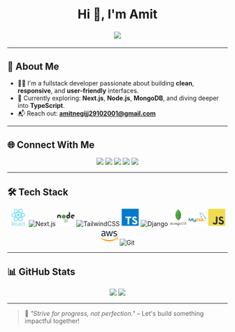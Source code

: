 
<h1 align="center">Hi 👋, I'm Amit</h1>

<h3 align="center">
  <img src="https://readme-typing-svg.herokuapp.com?font=Fira+Code&size=26&pause=1000&color=36BCF7&center=true&vCenter=true&width=700&lines=A+Passionate+FullStack+Developer!;Crafting+Clean+%26+Responsive+Interfaces!;Always+Learning+%26+Exploring+New+Tech!;Let's+Create+Something+Awesome!"/>
</h3>

---

## 🌟 About Me

- 👨‍💻 I'm a fullstack developer passionate about building **clean**, **responsive**, and **user-friendly** interfaces.
- 🌱 Currently exploring: **Next.js**, **Node.js**, **MongoDB**, and diving deeper into **TypeScript**.
- 📬 Reach out: **[amitnegijj29102001@gmail.com](mailto:amitnegijj29102001@gmail.com)**

---

## 🌐 Connect With Me

<p align="center">
  <a href="https://dev.to/arrpitgupta" target="_blank"><img src="https://img.shields.io/badge/Dev.to-0A0A0A?style=for-the-badge&logo=dev.to&logoColor=white" /></a>
  <a href="https://linkedin.com/in/arpit-gupta-0a75a2227" target="_blank"><img src="https://img.shields.io/badge/LinkedIn-0077B5?style=for-the-badge&logo=linkedin&logoColor=white" /></a>
  <a href="https://instagram.com/iam_arrrpit" target="_blank"><img src="https://img.shields.io/badge/Instagram-E4405F?style=for-the-badge&logo=instagram&logoColor=white" /></a>
  <a href="https://www.leetcode.com/arpit17200" target="_blank"><img src="https://img.shields.io/badge/LeetCode-FFA116?style=for-the-badge&logo=leetcode&logoColor=white" /></a>
  <a href="https://discord.gg/tBesFp8BNN" target="_blank"><img src="https://img.shields.io/badge/Discord-5865F2?style=for-the-badge&logo=discord&logoColor=white" /></a>
</p>

---

## 🛠️ Tech Stack

<p align="center">
  <img src="https://raw.githubusercontent.com/devicons/devicon/master/icons/react/react-original-wordmark.svg" alt="React" width="40" height="40"/>
  <img src="https://cdn.worldvectorlogo.com/logos/nextjs-2.svg" alt="Next.js" width="40" height="40"/>
  <img src="https://raw.githubusercontent.com/devicons/devicon/master/icons/nodejs/nodejs-original-wordmark.svg" alt="Node.js" width="40" height="40"/>
  <img src="https://www.vectorlogo.zone/logos/tailwindcss/tailwindcss-icon.svg" alt="TailwindCSS" width="40" height="40"/>
  <img src="https://raw.githubusercontent.com/devicons/devicon/master/icons/typescript/typescript-original.svg" alt="TypeScript" width="40" height="40"/>
  <img src="https://cdn.worldvectorlogo.com/logos/django.svg" alt="Django" width="40" height="40"/>
  <img src="https://raw.githubusercontent.com/devicons/devicon/master/icons/mongodb/mongodb-original-wordmark.svg" alt="MongoDB" width="40" height="40"/>
  <img src="https://raw.githubusercontent.com/devicons/devicon/master/icons/mysql/mysql-original-wordmark.svg" alt="MySQL" width="40" height="40"/>
  <img src="https://raw.githubusercontent.com/devicons/devicon/master/icons/javascript/javascript-original.svg" alt="JavaScript" width="40" height="40"/>
  <img src="https://raw.githubusercontent.com/devicons/devicon/master/icons/amazonwebservices/amazonwebservices-original-wordmark.svg" alt="AWS" width="40" height="40"/>
  <img src="https://www.vectorlogo.zone/logos/git-scm/git-scm-icon.svg" alt="Git" width="40" height="40"/>
</p>

---

## 📊 GitHub Stats

<p align="center">
  <img src="https://github-readme-stats.vercel.app/api/top-langs/?username=amitnegijj&theme=dark&hide_border=false&include_all_commits=false&count_private=false&layout=compact" width="45%"/>
  <img src="https://github-readme-stats.vercel.app/api?username=amitnegijj&show_icons=true&theme=dark&hide_border=false" width="45%"/>
</p>

---

> 🚀 *"Strive for progress, not perfection."* – Let's build something impactful together!
